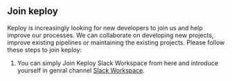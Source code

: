 ## Join keploy

Keploy is increasingly looking for new developers to join us and help improve our processes. We can collaborate on developing new projects, improve existing pipelines or maintaining the existing projects. Please follow these steps to join keploy:

1. You can simply Join Keploy Slack Workspace from here and introduce yourself in genral channel [Slack Workspace](https://keploy.slack.com).